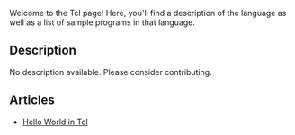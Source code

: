 Welcome to the Tcl page! Here, you'll find a description of the language as well as a list of sample programs in that language.

## Description

No description available. Please consider contributing.

## Articles

- [Hello World in Tcl](https://sampleprograms.io/projects/hello-world/tcl)